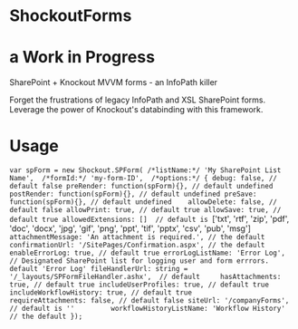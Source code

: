 # ShockoutForms
# a Work in Progress
SharePoint + Knockout MVVM forms - an InfoPath killer

Forget the frustrations of legacy InfoPath and XSL SharePoint forms. Leverage the power of Knockout's databinding with this framework.

# Usage

`var spForm = new Shockout.SPForm(
	/*listName:*/ 'My SharePoint List Name', 
	/*formId:*/ 'my-form-ID', 
	/*options:*/ {
		debug: false, // default false
		preRender: function(spForm){}, // default undefined
        postRender: function(spForm){}, // default undefined
        preSave: function(spForm){}, // default undefined	
		allowDelete: false, // default false
        allowPrint: true, // default true
        allowSave: true, // default true
        allowedExtensions: []  // default is `['txt', 'rtf', 'zip', 'pdf', 'doc', 'docx', 'jpg', 'gif', 'png', 'ppt', 'tif', 'pptx', 'csv', 'pub', 'msg']`
        attachmentMessage: 'An attachment is required.', // the default
        confirmationUrl: '/SitePages/Confirmation.aspx', // the default
        enableErrorLog: true, // default true
        errorLogListName: 'Error Log', // Designated SharePoint list for logging user and form errrors. default 'Error Log'
        fileHandlerUrl: string = '/_layouts/SPFormFileHandler.ashx',  // default    
        hasAttachments: true, // default true
        includeUserProfiles: true, // default true
        includeWorkflowHistory: true, // default true        
        requireAttachments: false, // default false
        siteUrl: '/companyForms', // default is ''        
        workflowHistoryListName: 'Workflow History' // the default
	});`


